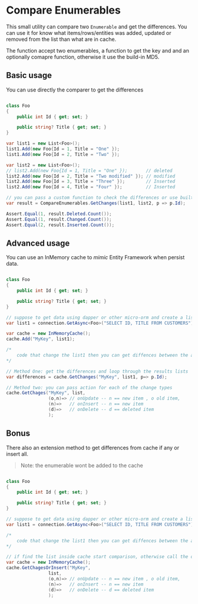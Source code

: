 # Compare Enumerables

This small utility can compare two `Enumerable` and get the differences.
You can use it for know what items/rows/entities was added, updated or removed from the list than what are in cache.

The function accept two enumerables, a function to get the key and and an optionally comapre function, otherwise it use the build-in MD5.

## Basic usage

You can use directly the comparer to get the differences

``` csharp

class Foo
{
    public int Id { get; set; }

    public string? Title { get; set; }
}

var list1 = new List<Foo>();
list1.Add(new Foo{Id = 1, Title = "One" });
list1.Add(new Foo{Id = 2, Title = "Two" });

var list2 = new List<Foo>();
// list2.Add(new Foo{Id = 1, Title = "One" });       // deleted
list2.Add(new Foo{Id = 2, Title = "Two modified" }); // modified
list2.Add(new Foo{Id = 3, Title = "Three" });        // Inserted
list2.Add(new Foo{Id = 4, Title = "Four" });         // Inserted

// you can pass a custom function to check the differences or use built-in MD5 
var result = CompareEnumerables.GetChanges(list1, list2, p => p.Id); 

Assert.Equal(1, result.Deleted.Count());
Assert.Equal(1, result.Changed.Count());
Assert.Equal(2, result.Inserted.Count());

```

## Advanced usage

You can use an InMemory cache to _mimic_ Entity Framework when persist data.

``` csharp

class Foo
{
    public int Id { get; set; }

    public string? Title { get; set; }
}

// suppose to get data using dapper or other micro-orm and create a list
var list1 = connection.GetAsync<Foo>("SELECT ID, TITLE FROM CUSTOMERS");

var cache = new InMemoryCache();
cache.Add("MyKey", list1);

/* 
    code that change the list1 then you can get diffences between the actual list and the cached list
*/

// Method One: get the differences and loop through the results lists
var differences = cache.GetChanges("MyKey", list1, p=> p.Id);

// Method two: you can pass action for each of the change types
cache.GetChages("MyKey", list, 
                (o,n)=> // onUpdate -- n == new item , o old item,
                (n)=>   // onInsert -- n == new item
                (d)=>   // onDelete -- d == deleted item
                );


```

## Bonus

There also an extension method to get differences from cache if any or insert all.

> Note: the enumerable wont be added to the cache

``` csharp

class Foo
{
    public int Id { get; set; }

    public string? Title { get; set; }
}

// suppose to get data using dapper or other micro-orm and create a list
var list1 = connection.GetAsync<Foo>("SELECT ID, TITLE FROM CUSTOMERS");

/* 
    code that change the list1 then you can get diffences between the actual list and the cached list
*/

// if find the list inside cache start comparison, otherwise call the onInsert action
var cache = new InMemoryCache();
cache.GetChagesOrInsert("MyKey", 
                list, 
                (o,n)=> // onUpdate -- n == new item , o old item,
                (n)=>   // onInsert -- n == new item
                (d)=>   // onDelete -- d == deleted item
                );
```
